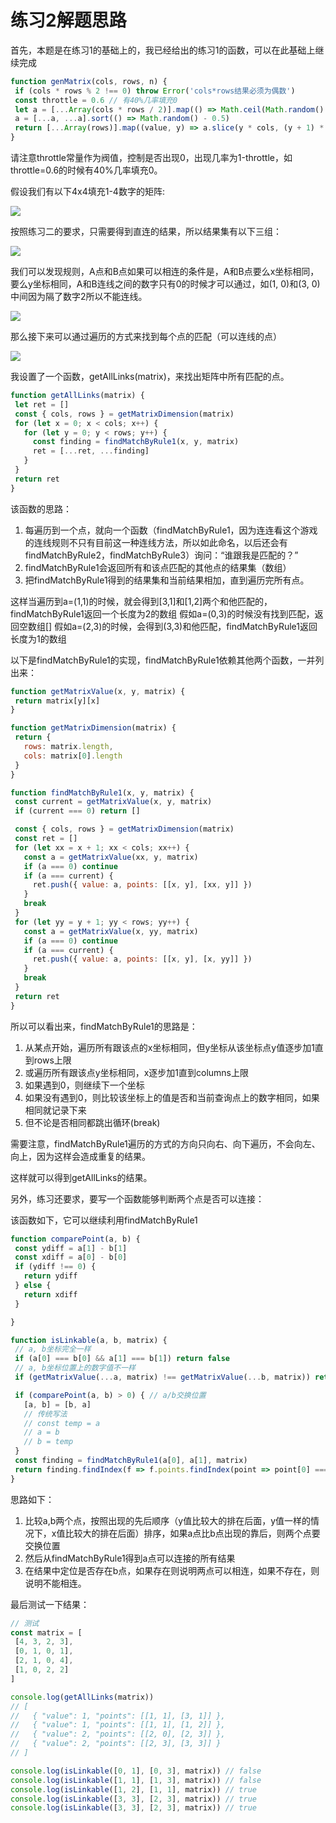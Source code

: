 # 练习2解题思路

首先，本题是在练习1的基础上的，我已经给出的练习1的函数，可以在此基础上继续完成

```js
function genMatrix(cols, rows, n) {
 if (cols * rows % 2 !== 0) throw Error('cols*rows结果必须为偶数')
 const throttle = 0.6 // 有40%几率填充0
 let a = [...Array(cols * rows / 2)].map(() => Math.ceil(Math.random() > throttle ? 0 : Math.random() * n))
 a = [...a, ...a].sort(() => Math.random() - 0.5)
 return [...Array(rows)].map((value, y) => a.slice(y * cols, (y + 1) * cols))
}
```

请注意throttle常量作为阀值，控制是否出现0，出现几率为1-throttle，如throttle=0.6的时候有40%几率填充0。

假设我们有以下4x4填充1-4数字的矩阵:

![](https://ws3.sinaimg.cn/large/006tNc79gy1fp18667s1sj305s05vt8l.jpg)

按照练习二的要求，只需要得到直连的结果，所以结果集有以下三组：

![](https://ws1.sinaimg.cn/large/006tNc79gy1fp185szym8j305r05x0sm.jpg)

我们可以发现规则，A点和B点如果可以相连的条件是，A和B点要么x坐标相同，要么y坐标相同，A和B连线之间的数字只有0的时候才可以通过，如(1, 0)和(3, 0)中间因为隔了数字2所以不能连线。

![](https://ws4.sinaimg.cn/large/006tNc79gy1fp1873vn84j305q05rjra.jpg)

那么接下来可以通过遍历的方式来找到每个点的匹配（可以连线的点）

![](https://ws3.sinaimg.cn/large/006tNc79ly1fp18ae8i3uj306v06k3yf.jpg)

我设置了一个函数，getAllLinks(matrix)，来找出矩阵中所有匹配的点。

```js
function getAllLinks(matrix) {
 let ret = []
 const { cols, rows } = getMatrixDimension(matrix)
 for (let x = 0; x < cols; x++) {
   for (let y = 0; y < rows; y++) {
     const finding = findMatchByRule1(x, y, matrix)
     ret = [...ret, ...finding]
   }
 }
 return ret
}
```

该函数的思路：

1. 每遍历到一个点，就向一个函数（findMatchByRule1，因为连连看这个游戏的连线规则不只有目前这一种连线方法，所以如此命名，以后还会有findMatchByRule2，findMatchByRule3）询问：“谁跟我是匹配的？”
2. findMatchByRule1会返回所有和该点匹配的其他点的结果集（数组）
3. 把findMatchByRule1得到的结果集和当前结果相加，直到遍历完所有点。

这样当遍历到a=(1,1)的时候，就会得到[3,1]和[1,2]两个和他匹配的，findMatchByRule1返回一个长度为2的数组
假如a=(0,3)的时候没有找到匹配，返回空数组[]
假如a=(2,3)的时候，会得到(3,3)和他匹配，findMatchByRule1返回长度为1的数组

以下是findMatchByRule1的实现，findMatchByRule1依赖其他两个函数，一并列出来：

```js
function getMatrixValue(x, y, matrix) {
 return matrix[y][x]
}

function getMatrixDimension(matrix) {
 return {
   rows: matrix.length,
   cols: matrix[0].length
 }
}

function findMatchByRule1(x, y, matrix) {
 const current = getMatrixValue(x, y, matrix)
 if (current === 0) return []

 const { cols, rows } = getMatrixDimension(matrix)
 const ret = []
 for (let xx = x + 1; xx < cols; xx++) {
   const a = getMatrixValue(xx, y, matrix)
   if (a === 0) continue
   if (a === current) {
     ret.push({ value: a, points: [[x, y], [xx, y]] })
   }
   break
 }
 for (let yy = y + 1; yy < rows; yy++) {
   const a = getMatrixValue(x, yy, matrix)
   if (a === 0) continue
   if (a === current) {
     ret.push({ value: a, points: [[x, y], [x, yy]] })
   }
   break
 }
 return ret
}
```

所以可以看出来，findMatchByRule1的思路是：

1. 从某点开始，遍历所有跟该点的x坐标相同，但y坐标从该坐标点y值逐步加1直到rows上限
2. 或遍历所有跟该点y坐标相同，x逐步加1直到columns上限
3. 如果遇到0，则继续下一个坐标
4. 如果没有遇到0，则比较该坐标上的值是否和当前查询点上的数字相同，如果相同就记录下来
5. 但不论是否相同都跳出循环(break)

需要注意，findMatchByRule1遍历的方式的方向只向右、向下遍历，不会向左、向上，因为这样会造成重复的结果。

这样就可以得到getAllLinks的结果。

另外，练习还要求，要写一个函数能够判断两个点是否可以连接：

该函数如下，它可以继续利用findMatchByRule1

```js
function comparePoint(a, b) {
 const ydiff = a[1] - b[1]
 const xdiff = a[0] - b[0]
 if (ydiff !== 0) {
   return ydiff
 } else {
   return xdiff
 }

}

function isLinkable(a, b, matrix) {
 // a, b坐标完全一样
 if (a[0] === b[0] && a[1] === b[1]) return false
 // a, b坐标位置上的数字值不一样
 if (getMatrixValue(...a, matrix) !== getMatrixValue(...b, matrix)) return false

 if (comparePoint(a, b) > 0) { // a/b交换位置
   [a, b] = [b, a]
   // 传统写法
   // const temp = a
   // a = b
   // b = temp
 }
 const finding = findMatchByRule1(a[0], a[1], matrix)
 return finding.findIndex(f => f.points.findIndex(point => point[0] === b[0] && point[1] === b[1]) > -1) > -1
}
```

思路如下：

1. 比较a,b两个点，按照出现的先后顺序（y值比较大的排在后面，y值一样的情况下，x值比较大的排在后面）排序，如果a点比b点出现的靠后，则两个点要交换位置
2. 然后从findMatchByRule1得到a点可以连接的所有结果
3. 在结果中定位是否存在b点，如果存在则说明两点可以相连，如果不存在，则说明不能相连。

最后测试一下结果：

```js
// 测试
const matrix = [
 [4, 3, 2, 3],
 [0, 1, 0, 1],
 [2, 1, 0, 4],
 [1, 0, 2, 2]
]

console.log(getAllLinks(matrix))
// [
//   { "value": 1, "points": [[1, 1], [3, 1]] },
//   { "value": 1, "points": [[1, 1], [1, 2]] },
//   { "value": 2, "points": [[2, 0], [2, 3]] },
//   { "value": 2, "points": [[2, 3], [3, 3]] }
// ]

console.log(isLinkable([0, 1], [0, 3], matrix)) // false
console.log(isLinkable([1, 1], [1, 3], matrix)) // false
console.log(isLinkable([1, 2], [1, 1], matrix)) // true
console.log(isLinkable([3, 3], [2, 3], matrix)) // true
console.log(isLinkable([3, 3], [2, 3], matrix)) // true
```

